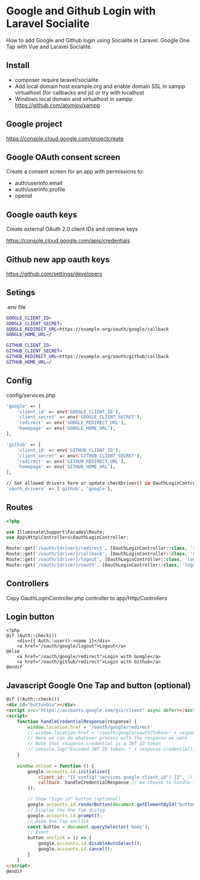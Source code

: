 # Google and Github Login with Laravel Socialite 

How to add Google and Github login using Socialite in Laravel. Google One Tap with Vue and Laravel Socialite.

## Install

- composer require laravel/socialite
- Add local domain host example.org and enable domain SSL in xampp virtualhost (for callbacks and js) or try with localhost
- Windows local domain and virtualhost in xampp https://github.com/atomjoy/xampp

## Google project

<https://console.cloud.google.com/projectcreate>

## Google OAuth consent screen

Create a consent screen for an app with permissions to:

- auth/userinfo.email
- auth/userinfo.profile
- openid

## Google oauth keys

Create external OAuth 2.0 client IDs and retrieve keys

<https://console.cloud.google.com/apis/credentials>

## Github new app oauth keys

<https://github.com/settings/developers>

## Setings

.env file

```sh
GOOGLE_CLIENT_ID=
GOOGLE_CLIENT_SECRET=
GOOGLE_REDIRECT_URL=https://example.org/oauth/google/callback
GOOGLE_HOME_URL=/

GITHUB_CLIENT_ID=
GITHUB_CLIENT_SECRET=
GITHUB_REDIRECT_URL=https://example.org/oauth/github/callback
GITHUB_HOME_URL=/
```

## Config

config/services.php

```sh
'google' => [
    'client_id' => env('GOOGLE_CLIENT_ID'),
    'client_secret' => env('GOOGLE_CLIENT_SECRET'),
    'redirect' => env('GOOGLE_REDIRECT_URL'),
    'homepage' => env('GOOGLE_HOME_URL'),
],

'github' => [
	'client_id' => env('GITHUB_CLIENT_ID'),
	'client_secret' => env('GITHUB_CLIENT_SECRET'),
	'redirect' => env('GITHUB_REDIRECT_URL'),
	'homepage' => env('GITHUB_HOME_URL'),
],

// Set allowed drivers here or update checkDriver() in OauthLoginController
'oauth_drivers' => ['github', 'google'], 
```

## Routes

```php
<?php

use Illuminate\Support\Facades\Route;
use App\Http\Controllers\OauthLoginController;

Route::get('/oauth/{driver}/redirect', [OauthLoginController::class, 'redirect']);
Route::get('/oauth/{driver}/callback', [OauthLoginController::class, 'callback']);
Route::get('/oauth/{driver}/logout', [OauthLoginController::class, 'logout']);
Route::get('/oauth/{driver}/oauth', [OauthLoginController::class, 'logout']);
```

## Controllers

Copy OauthLoginController.php controller to app/Http/Controllers

## Login button

```blade
<?php
@if (Auth::check())
    <div>{{ Auth::user()->name }}</div>
    <a href="/oauth/google/logout">Logout</a>
@else
    <a href="/oauth/google/redirect">Login with Google</a>
    <a href="/oauth/github/redirect">Login with Github</a>
@endif
```

## Javascript Google One Tap and button (optional)

```html
@if (!Auth::check())
<div id="buttonDiv"></div>
<script src="https://accounts.google.com/gsi/client" async defer></script>
<script>
	function handleCredentialResponse(response) {
		window.location.href = '/oauth/google/redirect'
		// window.location.href = '/oauth/google/oauth?token=' + response.credential
		// Here we can do whatever process with the response we want
		// Note that response.credential is a JWT ID token
		// console.log("Encoded JWT ID token: " + response.credential);
	}
	
	window.onload = function () {
		google.accounts.id.initialize({
			client_id: "{{ config('services.google.client_id') }}", // Or replace with your Google Client ID
			callback: handleCredentialResponse // We choose to handle the callback in client side, so we include a reference to a function that will handle the response
		});

		// Show "Sign-in" button (optional)
		google.accounts.id.renderButton(document.getElementById("buttonDiv"),{ theme: "outline", size: "small" });
		// Display the One Tap dialog
		google.accounts.id.prompt();
		// Hide One Tap onclick
		const button = document.querySelector('body');
		// Event
		button.onclick = () => {
			google.accounts.id.disableAutoSelect();
			google.accounts.id.cancel();
		}
	}
</script>
@endif
```
